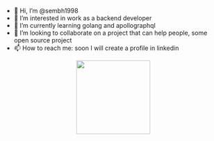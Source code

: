 - 👋 Hi, I’m @sembh1998
- 👀 I’m interested in work as a backend developer
- 🌱 I’m currently learning golang and apollographql
- 💞️ I’m looking to collaborate on a project that can help people, some open source project
- 📫 How to reach me: soon I will create a profile in linkedin

<div align="center">
  <a href="https://github.com/sembh1998">
  <img height="170em" src="https://github-readme-stats.vercel.app/api?username=sembh1998&show_icons=true&theme=github_dark&include_all_commits=true&count_private=true"/>
</div>

<!---
sembh1998/sembh1998 is a ✨ special ✨ repository because its `README.md` (this file) appears on your GitHub profile.
You can click the Preview link to take a look at your changes.
--->
